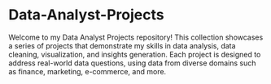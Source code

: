 # Data-Analyst-Projects
Welcome to my Data Analyst Projects repository! This collection showcases a series of projects that demonstrate my skills in data analysis, data cleaning, visualization, and insights generation. Each project is designed to address real-world data questions, using data from diverse domains such as finance, marketing, e-commerce, and more.

